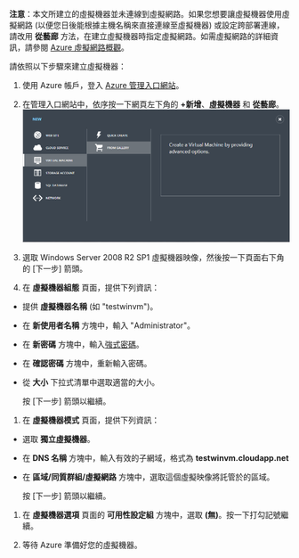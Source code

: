 <properties  writer="kathydav" editor="tysonn" manager="jeffreyg" />

**注意**：本文所建立的虛擬機器並未連線到虛擬網路。如果您想要讓虛擬機器使用虛擬網路 (以便您日後能根據主機名稱來直接連線至虛擬機器)
或設定跨部署連線，請改用 **從藝廊** 方法，在建立虛擬機器時指定虛擬網路。如需虛擬網路的詳細資訊，請參閱 [Azure
虛擬網路概觀][1]。

請依照以下步驟來建立虛擬機器：

1.  使用 Azure 帳戶，登入 [Azure 管理入口網站][2]。

2.  在管理入口網站中，依序按一下網頁左下角的 **+新增**、**虛擬機器** 和
    **從藝廊**。![建立新的虛擬機器](./media/create-and-configure-windows-server-2008-vm-in-portal/CreateWinVM.png)

3.  選取 Windows Server 2008 R2 SP1 虛擬機器映像，然後按一下頁面右下角的 [下一步] 箭頭。

4.  在 **虛擬機器組態** 頁面，提供下列資訊：

* 提供 **虛擬機器名稱** (如 "testwinvm")。
* 在 **新使用者名稱** 方塊中，輸入 "Administrator"。
* 在 **新密碼** 方塊中，輸入[強式密碼][3]。
* 在 **確認密碼** 方塊中，重新輸入密碼。
* 從 **大小** 下拉式清單中選取適當的大小。
  
  按 [下一步] 箭頭以繼續。

1.  在 **虛擬機器模式** 頁面，提供下列資訊：

* 選取 **獨立虛擬機器**。
* 在 **DNS 名稱** 方塊中，輸入有效的子網域，格式為 **testwinvm.cloudapp.net**
* 在 **區域/同質群組/虛擬網路** 方塊中，選取這個虛擬映像將託管於的區域。
  
  按 [下一步] 箭頭以繼續。

1.  在 **虛擬機器選項** 頁面的 **可用性設定組** 方塊中，選取 **(無)**。按一下打勾記號繼續。

2.  等待 Azure 準備好您的虛擬機器。



[1]: http://go.microsoft.com/fwlink/p/?LinkID=294063
[2]: http://manage.windowsazure.com
[3]: http://msdn.microsoft.com/zh-tw/library/ms161962.aspx